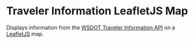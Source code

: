 ﻿Traveler Information LeafletJS Map
===========================================

Displays information from the [WSDOT Traveler Information API] on a [LeafletJS] map.

[WSDOT Traveler Information API]:http://www.wsdot.wa.gov/Traffic/api/
[LeafletJS]:http://leafletjs.com